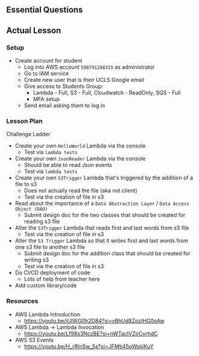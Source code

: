 ## Essential Questions

## Actual Lesson

### Setup

- Create account for student
    - Log into AWS account `598791268315` as administrator
    - Go to IAM service
    - Create new user that is their UCLS Google email
    - Give access to Students Group:
        - Lambda - Full, S3 - Full, Cloudwatch - ReadOnly, SQS - Full
        - MFA setup
    - Send email asking them to log in

### Lesson Plan

Challenge Ladder

- Create your own `HelloWorld` Lambda via the console
    - Test via `lambda tests`
- Create your own `JsonReader` Lambda via the console
    - Should be able to read Json events
    - Test via `lambda tests`
- Create your own `S3Trigger` Lambda that's triggered by the addition of a file to s3
    - Does not actually read the file (aka not client)
    - Test via the creation of file in s3
- Read about the importance of a `Data Abstraction Layer` / `Data Access Object (DAO)`
    - Submit design doc for the two classes that should be created for reading s3 file
- Alter the `S3Trigger` Lambda that reads first and last words from s3 file
    - Test via the creation of file in s3
- Alter the `S3 Trigger` Lambda so that it writes first and last words from one s3 file to another s3 file
    - Submit design doc for the addition class that should be created for writing s3
    - Test via the creation of file in s3
- Do CI/CD deployment of code
    - Lots of help from teacher here
- Add custom library/code

### Resources

- AWS Lambda Introduction
    - https://youtu.be/iUIWG0h2D84?si=vBhUd8ZpzIHG0oAw
- AWS Lambda -> Lambda Invocation
    - https://youtu.be/Lf98s3NczBE?si=nWTaclVZirCyrhdC
- AWS S3 Events
    - https://youtu.be/H_rRlnSw_5s?si=JFMti45oWqijiKuY